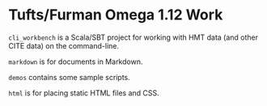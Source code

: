 # Tufts/Furman Omega 1.12 Work

`cli_workbench` is a Scala/SBT project for working with HMT data (and other CITE data) on the command-line.

`markdown` is for documents in Markdown.

`demos` contains some sample scripts.

`html` is for placing static HTML files and CSS.